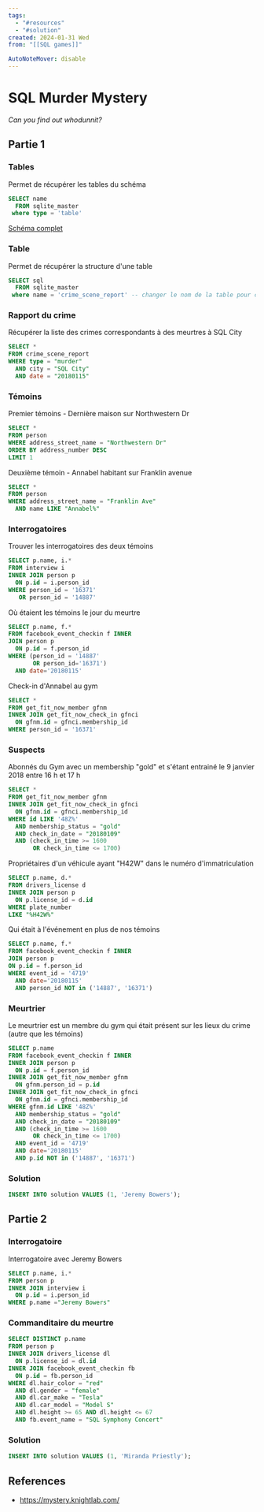 ```yaml
---
tags:
  - "#resources"
  - "#solution"
created: 2024-01-31 Wed
from: "[[SQL games]]"

AutoNoteMover: disable
---
```

# SQL Murder Mystery
*Can you find out whodunnit?*
## Partie 1
### Tables
Permet de récupérer les tables du schéma
```SQL
SELECT name 
  FROM sqlite_master
 where type = 'table'
```
[Schéma complet](https://mystery.knightlab.com/schema.png)
### Table
Permet de récupérer la structure d'une table
```SQL
SELECT sql 
  FROM sqlite_master
 where name = 'crime_scene_report' -- changer le nom de la table pour celle dont vous voulez récupréer le schéma
```
### Rapport du crime
Récupérer la liste des crimes correspondants à  des meurtres à SQL City
```SQL
SELECT * 
FROM crime_scene_report
WHERE type = "murder" 
  AND city = "SQL City" 
  AND date = "20180115"
```
### Témoins
Premier témoins - Dernière maison sur Northwestern Dr
```SQL
SELECT * 
FROM person 
WHERE address_street_name = "Northwestern Dr" 
ORDER BY address_number DESC 
LIMIT 1
```
Deuxième témoin - Annabel habitant sur Franklin avenue
```SQL
SELECT * 
FROM person 
WHERE address_street_name = "Franklin Ave"
  AND name LIKE "Annabel%"
```
### Interrogatoires
Trouver les interrogatoires des deux témoins
```SQL
SELECT p.name, i.* 
FROM interview i
INNER JOIN person p
  ON p.id = i.person_id
WHERE person_id = '16371' 
   OR person_id = '14887'
```
Où étaient les témoins le jour du meurtre
```SQL
SELECT p.name, f.* 
FROM facebook_event_checkin f INNER 
JOIN person p 
  ON p.id = f.person_id 
WHERE (person_id = '14887' 
	   OR person_id='16371')
  AND date='20180115'
```
Check-in d'Annabel au gym
```SQL
SELECT * 
FROM get_fit_now_member gfnm
INNER JOIN get_fit_now_check_in gfnci
  ON gfnm.id = gfnci.membership_id
WHERE person_id = '16371' 
```
### Suspects
Abonnés du Gym avec un membership "gold" et s'étant entrainé le 9 janvier 2018 entre 16 h et 17 h
```SQL
SELECT * 
FROM get_fit_now_member gfnm
INNER JOIN get_fit_now_check_in gfnci
  ON gfnm.id = gfnci.membership_id
WHERE id LIKE '48Z%'
  AND membership_status = "gold"
  AND check_in_date = "20180109"
  AND (check_in_time >= 1600 
       OR check_in_time <= 1700)
```
Propriétaires d'un véhicule ayant "H42W" dans le numéro d'immatriculation
```SQL
SELECT p.name, d.* 
FROM drivers_license d 
INNER JOIN person p
  ON p.license_id = d.id
WHERE plate_number 
LIKE "%H42W%"    
```
Qui était à l'événement en plus de nos témoins
```SQL
SELECT p.name, f.* 
FROM facebook_event_checkin f INNER 
JOIN person p 
ON p.id = f.person_id 
WHERE event_id = '4719' 
  AND date='20180115'
  AND person_id NOT in ('14887', '16371')
```
### Meurtrier
Le meurtrier est un membre du gym qui était présent sur les lieux du crime (autre que les témoins)
```SQL
SELECT p.name
FROM facebook_event_checkin f INNER 
INNER JOIN person p 
  ON p.id = f.person_id 
INNER JOIN get_fit_now_member gfnm
  ON gfnm.person_id = p.id
INNER JOIN get_fit_now_check_in gfnci
  ON gfnm.id = gfnci.membership_id
WHERE gfnm.id LIKE '48Z%'
  AND membership_status = "gold"
  AND check_in_date = "20180109"
  AND (check_in_time >= 1600 
       OR check_in_time <= 1700)
  AND event_id = '4719' 
  AND date='20180115'
  AND p.id NOT in ('14887', '16371')
```
### Solution
```SQL
INSERT INTO solution VALUES (1, 'Jeremy Bowers');
```
## Partie 2
### Interrogatoire
Interrogatoire avec Jeremy Bowers
```SQL
SELECT p.name, i.* 
FROM person p 
INNER JOIN interview i 
  ON p.id = i.person_id 
WHERE p.name ="Jeremy Bowers"
```
### Commanditaire du meurtre
```SQL
SELECT DISTINCT p.name
FROM person p 
INNER JOIN drivers_license dl
  ON p.license_id = dl.id
INNER JOIN facebook_event_checkin fb
  ON p.id = fb.person_id
WHERE dl.hair_color = "red"
  AND dl.gender = "female"
  AND dl.car_make = "Tesla"
  AND dl.car_model = "Model S"
  AND dl.height >= 65 AND dl.height <= 67
  AND fb.event_name = "SQL Symphony Concert"
```
### Solution
```SQL
INSERT INTO solution VALUES (1, 'Miranda Priestly');
```
## References
* https://mystery.knightlab.com/
